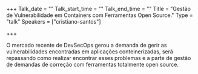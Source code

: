 +++
Talk_date = ""
Talk_start_time = ""
Talk_end_time = ""
Title = "Gestão de Vulnerabilidade em Containers com Ferramentas Open Source."
Type = "talk"
Speakers = ["cristiano-santos"]

+++

O mercado recente de DevSecOps gerou a demanda de gerir as vulnerabilidades encontradas em aplicações conteinerizadas, será repassando como realizar encontrar esses problemas e a parte de gestão de demandas de correção com ferramentas totalmente open source.
